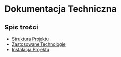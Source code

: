 # Dokumentacja Techniczna

## Spis treści

- [Struktura Projektu](Struktura-projektu.md)
- [Zastosowane Technologie](Zastosowane-Technologie.md)
- [Instalacja Projektu](Instalacja-Projektu.md)